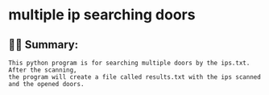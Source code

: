 
# multiple ip searching doors

## 🧙‍♂️ Summary:
```
This python program is for searching multiple doors by the ips.txt. After the scanning,
the program will create a file called results.txt with the ips scanned and the opened doors.
```


